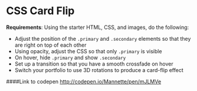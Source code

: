 # CSS Card Flip

**Requirements**: Using the starter HTML, CSS, and images, do the following:

 - Adjust the position of the  `.primary` and `.secondary` elements so that they are right on top of each other
 - Using opacity, adjust the CSS so that only `.primary` is visible
 - On hover, hide `.primary` and show `.secondary`
 - Set up a transition so that you have a smooth crossfade on hover
 - Switch your portfolio to use 3D rotations to produce a card-flip effect


####Link to codepen
http://codepen.io/Mannette/pen/mJLMVe

